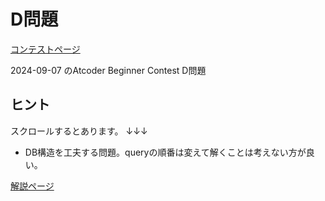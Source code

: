 # D問題

[コンテストページ](https://atcoder.jp/contests/abc370/tasks/abc370_d)



2024-09-07 のAtcoder Beginner Contest
D問題






## ヒント

スクロールするとあります。
↓↓↓











































- DB構造を工夫する問題。queryの順番は変えて解くことは考えない方が良い。











[解説ページ](https://atcoder.jp/contests/abc370/editorial/10857)



